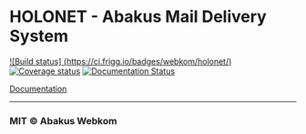 HOLONET - Abakus Mail Delivery System
=====================================

[![Build status] (https://ci.frigg.io/badges/webkom/holonet/)](https://ci.frigg.io/webkom/holonet/last/)
[![Coverage status](http://ci.frigg.io/badges/coverage/webkom/holonet/)](https://ci.frigg.io/webkom/holonet/last/)
[![Documentation Status](https://readthedocs.org/projects/holonet/badge/?version=latest)](http://holonet.readthedocs.org)

[Documentation](http://holonet.readthedocs.org/)

---

### MIT © Abakus Webkom
